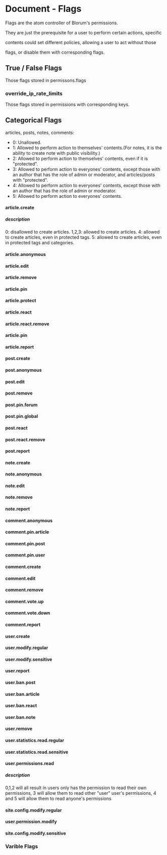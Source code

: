 # Document - Flags

Flags are the atom controller of Blorum's permissions.

They are just the prerequisite for a user to perform certain actions, specific 

contents could set different policies, allowing a user to act without those 

flags, or disable them with corresponding flags.

## True / False Flags

Those flags stored in permissons.flags

### override_ip_rate_limits

Those flags stored in permissions with corresponding keys.

## Categorical Flags

articles, posts, notes, comments:

- 0: Unallowed.
- 1: Allowed to perform action to themselves' contents.(For notes, it is the ability to create note with public visibility.)
- 2: Allowed to perform action to themselves' contents, even if it is "protected".
- 3: Allowed to perform action to everyones' contents, except those with an author that has the role of admin or moderator, and articles/posts with "protected".
- 4: Allowed to perform action to everyones' contents, except those with an author that has the role of admin or moderator.
- 5: Allowed to perform action to everyones' contents.

#### article.create
##### description
0: disallowed to create articles.
1,2,3: allowed to create articles.
4: allowed to create articles, even in protected tags.
5: allowed to create articles, even in protected tags and categories.

#### article.anonymous

#### article.edit

#### article.remove

#### article.pin

#### article.protect

#### article.react

#### article.react.remove

#### article.pin

#### article.report


#### post.create

#### post.anonymous

#### post.edit

#### post.remove

#### post.pin.forum

#### post.pin.global

#### post.react

#### post.react.remove

#### post.report


#### note.create

#### note.anonymous

#### note.edit

#### note.remove

#### note.report


#### comment.anonymous

#### comment.pin.article

#### comment.pin.post

#### comment.pin.user

#### comment.create

#### comment.edit

#### comment.remove

#### comment.vote.up

#### comment.vote.down

#### comment.report


#### user.create

#### user.modify.regular

#### user.modify.sensitive

#### user.report

#### user.ban.post

#### user.ban.article

#### user.ban.react

#### user.ban.note

#### user.remove

#### user.statistics.read.regular

#### user.statistics.read.sensitive

#### user.permissions.read
##### description
0,1,2 will all result in users only has the permission to read their own permissions, 3 will allow them to read other "user" user's permissions, 4 and 5 will allow them to read anyone's permissions

#### site.config.modify.regular

#### user.permission.modify

#### site.config.modify.sensitive




### Varible Flags
